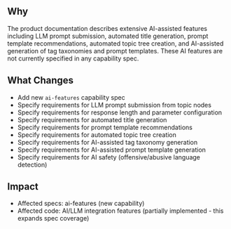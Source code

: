 ## Why
The product documentation describes extensive AI-assisted features including LLM prompt submission, automated title generation, prompt template recommendations, automated topic tree creation, and AI-assisted generation of tag taxonomies and prompt templates. These AI features are not currently specified in any capability spec.

## What Changes
- Add new `ai-features` capability spec
- Specify requirements for LLM prompt submission from topic nodes
- Specify requirements for response length and parameter configuration
- Specify requirements for automated title generation
- Specify requirements for prompt template recommendations
- Specify requirements for automated topic tree creation
- Specify requirements for AI-assisted tag taxonomy generation
- Specify requirements for AI-assisted prompt template generation
- Specify requirements for AI safety (offensive/abusive language detection)

## Impact
- Affected specs: ai-features (new capability)
- Affected code: AI/LLM integration features (partially implemented - this expands spec coverage)

